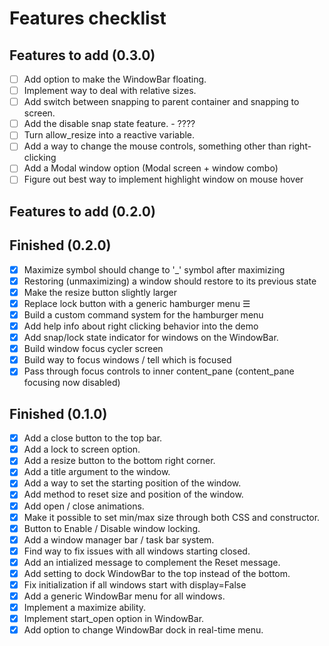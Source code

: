 # Features checklist

## Features to add (0.3.0)

- [ ] Add option to make the WindowBar floating.
- [ ] Implement way to deal with relative sizes.  
- [ ] Add switch between snapping to parent container and snapping to screen.  
- [ ] Add the disable snap state feature.  - ????
- [ ] Turn allow_resize into a reactive variable.
- [ ] Add a way to change the mouse controls, something other than right-clicking
- [ ] Add a Modal window option (Modal screen + window combo)
- [ ] Figure out best way to implement highlight window on mouse hover

## Features to add (0.2.0)

## Finished (0.2.0)

- [X] Maximize symbol should change to '_' symbol after maximizing
- [X] Restoring (unmaximizing) a window should restore to its previous state
- [X] Make the resize button slightly larger
- [X] Replace lock button with a generic hamburger menu ☰
- [x] Build a custom command system for the hamburger menu
- [X] Add help info about right clicking behavior into the demo
- [X] Add snap/lock state indicator for windows on the WindowBar.
- [X] Build window focus cycler screen
- [X] Build way to focus windows / tell which is focused
- [X] Pass through focus controls to inner content_pane (content_pane focusing now disabled)

## Finished (0.1.0)

- [X] Add a close button to the top bar.  
- [X] Add a lock to screen option.  
- [X] Add a resize button to the bottom right corner.  
- [X] Add a title argument to the window.  
- [X] Add a way to set the starting position of the window.  
- [X] Add method to reset size and position of the window.  
- [X] Add open / close animations.  
- [X] Make it possible to set min/max size through both CSS and constructor.  
- [X] Button to Enable / Disable window locking.  
- [X] Add a window manager bar / task bar system.  
- [X] Find way to fix issues with all windows starting closed.  
- [X] Add an intialized message to complement the Reset message.  
- [X] Add setting to dock WindowBar to the top instead of the bottom.  
- [X] Fix initialization if all windows start with display=False
- [X] Add a generic WindowBar menu for all windows.
- [X] Implement a maximize ability.
- [X] Implement start_open option in WindowBar.
- [X] Add option to change WindowBar dock in real-time menu.